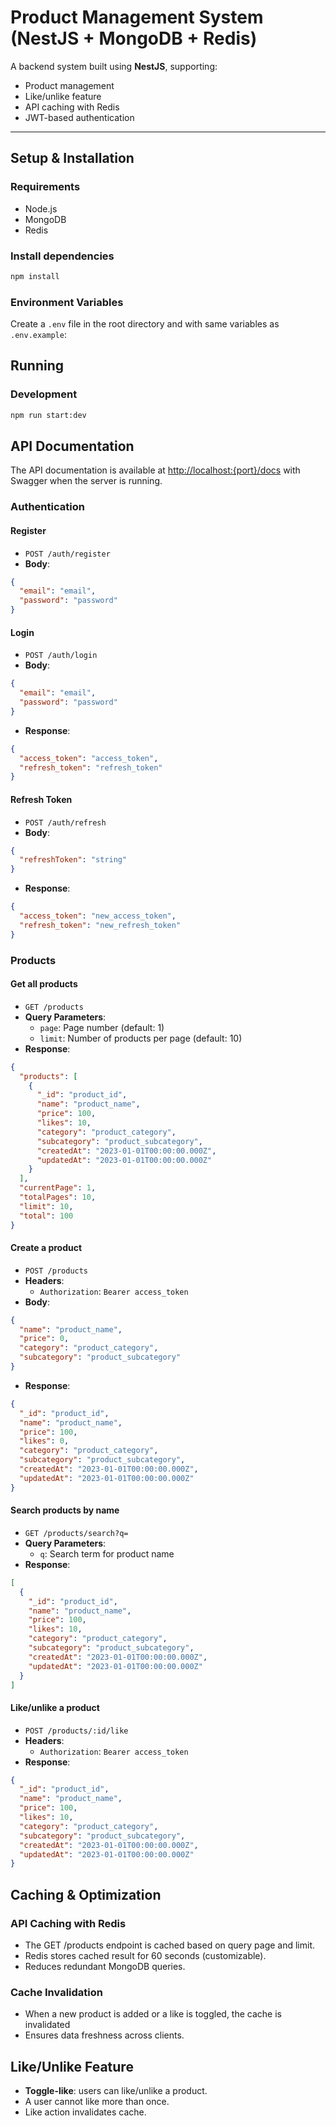 # Product Management System (NestJS + MongoDB + Redis)

A backend system built using **NestJS**, supporting:

- Product management
- Like/unlike feature
- API caching with Redis
- JWT-based authentication

---

## Setup & Installation

### Requirements

- Node.js
- MongoDB
- Redis

### Install dependencies

```bash
npm install
```

### Environment Variables

Create a `.env` file in the root directory and with same variables as `.env.example`:

## Running

### Development

```bash
npm run start:dev
```

## API Documentation

The API documentation is available at [http://localhost:{port}/docs](http://localhost:3000/docs) with Swagger when the server is running.

### Authentication

#### Register

- `POST /auth/register`
- **Body**:

```json
{
  "email": "email",
  "password": "password"
}
```

#### Login

- `POST /auth/login`
- **Body**:

```json
{
  "email": "email",
  "password": "password"
}
```

- **Response**:

```json
{
  "access_token": "access_token",
  "refresh_token": "refresh_token"
}
```

#### Refresh Token

- `POST /auth/refresh`
- **Body**:

```json
{
  "refreshToken": "string"
}
```

- **Response**:

```json
{
  "access_token": "new_access_token",
  "refresh_token": "new_refresh_token"
}
```

### Products

#### Get all products

- `GET /products`
- **Query Parameters**:
  - `page`: Page number (default: 1)
  - `limit`: Number of products per page (default: 10)
- **Response**:

```json
{
  "products": [
    {
      "_id": "product_id",
      "name": "product_name",
      "price": 100,
      "likes": 10,
      "category": "product_category",
      "subcategory": "product_subcategory",
      "createdAt": "2023-01-01T00:00:00.000Z",
      "updatedAt": "2023-01-01T00:00:00.000Z"
    }
  ],
  "currentPage": 1,
  "totalPages": 10,
  "limit": 10,
  "total": 100
}
```

#### Create a product

- `POST /products`
- **Headers**:
  - `Authorization`: `Bearer access_token`
- **Body**:

```json
{
  "name": "product_name",
  "price": 0,
  "category": "product_category",
  "subcategory": "product_subcategory"
}
```

- **Response**:

```json
{
  "_id": "product_id",
  "name": "product_name",
  "price": 100,
  "likes": 0,
  "category": "product_category",
  "subcategory": "product_subcategory",
  "createdAt": "2023-01-01T00:00:00.000Z",
  "updatedAt": "2023-01-01T00:00:00.000Z"
}
```

#### Search products by name

- `GET /products/search?q=`
- **Query Parameters**:
  - `q`: Search term for product name
- **Response**:

```json
[
  {
    "_id": "product_id",
    "name": "product_name",
    "price": 100,
    "likes": 10,
    "category": "product_category",
    "subcategory": "product_subcategory",
    "createdAt": "2023-01-01T00:00:00.000Z",
    "updatedAt": "2023-01-01T00:00:00.000Z"
  }
]
```

#### Like/unlike a product

- `POST /products/:id/like`
- **Headers**:
  - `Authorization`: `Bearer access_token`
- **Response**:

```json
{
  "_id": "product_id",
  "name": "product_name",
  "price": 100,
  "likes": 10,
  "category": "product_category",
  "subcategory": "product_subcategory",
  "createdAt": "2023-01-01T00:00:00.000Z",
  "updatedAt": "2023-01-01T00:00:00.000Z"
}
```

## Caching & Optimization

### API Caching with Redis

- The GET /products endpoint is cached based on query page and limit.
- Redis stores cached result for 60 seconds (customizable).
- Reduces redundant MongoDB queries.

### Cache Invalidation

- When a new product is added or a like is toggled, the cache is invalidated
- Ensures data freshness across clients.

## Like/Unlike Feature

- **Toggle-like**: users can like/unlike a product.
- A user cannot like more than once.
- Like action invalidates cache.
